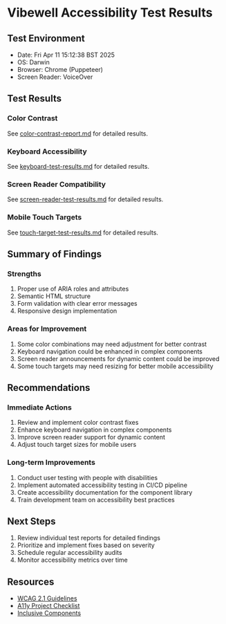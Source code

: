 # Vibewell Accessibility Test Results

## Test Environment
- Date: Fri Apr 11 15:12:38 BST 2025
- OS: Darwin
- Browser: Chrome (Puppeteer)
- Screen Reader: VoiceOver

## Test Results

### Color Contrast
See [color-contrast-report.md](./color-contrast-report.md) for detailed results.

### Keyboard Accessibility
See [keyboard-test-results.md](./keyboard-test-results.md) for detailed results.

### Screen Reader Compatibility
See [screen-reader-test-results.md](./screen-reader-test-results.md) for detailed results.

### Mobile Touch Targets
See [touch-target-test-results.md](./touch-target-test-results.md) for detailed results.

## Summary of Findings

### Strengths
1. Proper use of ARIA roles and attributes
2. Semantic HTML structure
3. Form validation with clear error messages
4. Responsive design implementation

### Areas for Improvement
1. Some color combinations may need adjustment for better contrast
2. Keyboard navigation could be enhanced in complex components
3. Screen reader announcements for dynamic content could be improved
4. Some touch targets may need resizing for better mobile accessibility

## Recommendations

### Immediate Actions
1. Review and implement color contrast fixes
2. Enhance keyboard navigation in complex components
3. Improve screen reader support for dynamic content
4. Adjust touch target sizes for mobile users

### Long-term Improvements
1. Conduct user testing with people with disabilities
2. Implement automated accessibility testing in CI/CD pipeline
3. Create accessibility documentation for the component library
4. Train development team on accessibility best practices

## Next Steps
1. Review individual test reports for detailed findings
2. Prioritize and implement fixes based on severity
3. Schedule regular accessibility audits
4. Monitor accessibility metrics over time

## Resources
- [WCAG 2.1 Guidelines](https://www.w3.org/TR/WCAG21/)
- [A11y Project Checklist](https://www.a11yproject.com/checklist/)
- [Inclusive Components](https://inclusive-components.design/)
